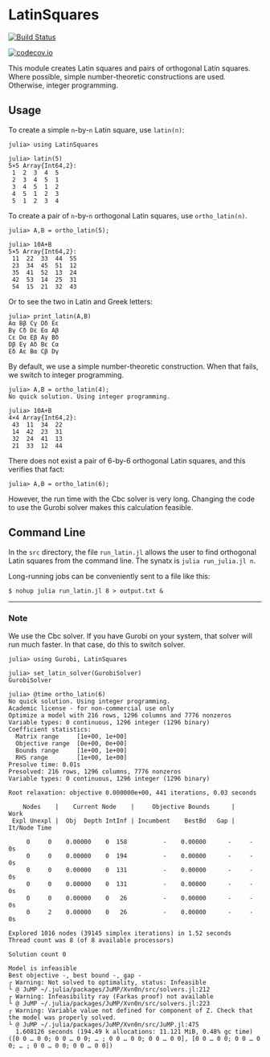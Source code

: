 # LatinSquares



[![Build Status](https://travis-ci.org/scheinerman/LatinSquares.jl.svg?branch=master)](https://travis-ci.org/scheinerman/LatinSquares.jl)

[![codecov.io](http://codecov.io/github/scheinerman/LatinSquares.jl/coverage.svg?branch=master)](http://codecov.io/github/scheinerman/LatinSquares.jl?branch=master)


This module creates Latin squares and pairs of orthogonal Latin squares.
Where possible, simple number-theoretic constructions are used. Otherwise,
integer programming.

## Usage

To create a simple `n`-by-`n` Latin square, use `latin(n)`:
```
julia> using LatinSquares

julia> latin(5)
5×5 Array{Int64,2}:
 1  2  3  4  5
 2  3  4  5  1
 3  4  5  1  2
 4  5  1  2  3
 5  1  2  3  4
```

To create a pair of `n`-by-`n` orthogonal Latin squares, use `ortho_latin(n)`.
```
julia> A,B = ortho_latin(5);

julia> 10A+B
5×5 Array{Int64,2}:
 11  22  33  44  55
 23  34  45  51  12
 35  41  52  13  24
 42  53  14  25  31
 54  15  21  32  43
```
Or to see the two in Latin and Greek letters:
```
julia> print_latin(A,B)
Aα Bβ Cγ Dδ Eε
Bγ Cδ Dε Eα Aβ
Cε Dα Eβ Aγ Bδ
Dβ Eγ Aδ Bε Cα
Eδ Aε Bα Cβ Dγ
```



By default, we use a simple number-theoretic construction. When that fails,
we switch to integer programming.
```
julia> A,B = ortho_latin(4);
No quick solution. Using integer programming.

julia> 10A+B
4×4 Array{Int64,2}:
 43  11  34  22
 14  42  23  31
 32  24  41  13
 21  33  12  44
```

There does not exist a pair of 6-by-6 orthogonal Latin squares, and this
verifies that fact:
```
julia> A,B = ortho_latin(6);
```
However, the run time with the Cbc solver is very long. Changing the code
to use the Gurobi solver makes this calculation feasible.


## Command Line

In the `src` directory, the file `run_latin.jl` allows the user to find
orthogonal Latin squares from the command line. The synatx is
`julia run_julia.jl n`.

Long-running jobs can be conveniently sent to a file like this:
```
$ nohup julia run_latin.jl 8 > output.txt &
```



<hr>

### Note

We use the Cbc solver. If you have Gurobi on your system, that solver
will run much faster. In that case, do this to switch solver.

```
julia> using Gurobi, LatinSquares

julia> set_latin_solver(GurobiSolver)
GurobiSolver

julia> @time ortho_latin(6)
No quick solution. Using integer programming.
Academic license - for non-commercial use only
Optimize a model with 216 rows, 1296 columns and 7776 nonzeros
Variable types: 0 continuous, 1296 integer (1296 binary)
Coefficient statistics:
  Matrix range     [1e+00, 1e+00]
  Objective range  [0e+00, 0e+00]
  Bounds range     [1e+00, 1e+00]
  RHS range        [1e+00, 1e+00]
Presolve time: 0.01s
Presolved: 216 rows, 1296 columns, 7776 nonzeros
Variable types: 0 continuous, 1296 integer (1296 binary)

Root relaxation: objective 0.000000e+00, 441 iterations, 0.03 seconds

    Nodes    |    Current Node    |     Objective Bounds      |     Work
 Expl Unexpl |  Obj  Depth IntInf | Incumbent    BestBd   Gap | It/Node Time

     0     0    0.00000    0  158          -    0.00000      -     -    0s
     0     0    0.00000    0  194          -    0.00000      -     -    0s
     0     0    0.00000    0  131          -    0.00000      -     -    0s
     0     0    0.00000    0  131          -    0.00000      -     -    0s
     0     0    0.00000    0   26          -    0.00000      -     -    0s
     0     2    0.00000    0   26          -    0.00000      -     -    0s

Explored 1016 nodes (39145 simplex iterations) in 1.52 seconds
Thread count was 8 (of 8 available processors)

Solution count 0

Model is infeasible
Best objective -, best bound -, gap -
┌ Warning: Not solved to optimality, status: Infeasible
└ @ JuMP ~/.julia/packages/JuMP/Xvn0n/src/solvers.jl:212
┌ Warning: Infeasibility ray (Farkas proof) not available
└ @ JuMP ~/.julia/packages/JuMP/Xvn0n/src/solvers.jl:223
┌ Warning: Variable value not defined for component of Z. Check that the model was properly solved.
└ @ JuMP ~/.julia/packages/JuMP/Xvn0n/src/JuMP.jl:475
  1.608126 seconds (194.49 k allocations: 11.121 MiB, 0.48% gc time)
([0 0 … 0 0; 0 0 … 0 0; … ; 0 0 … 0 0; 0 0 … 0 0], [0 0 … 0 0; 0 0 … 0 0; … ; 0 0 … 0 0; 0 0 … 0 0])
```
